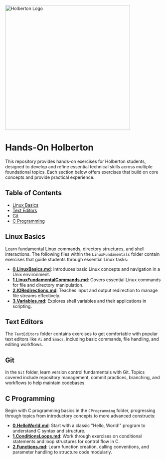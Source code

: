 <img src="https://ml.globenewswire.com/Resource/Download/a08e6c28-55be-44c8-8461-03544f094b38" alt="Holberton Logo" width="400"/>

# Hands-On Holberton

This repository provides hands-on exercises for Holberton students, designed to develop and refine essential technical skills across multiple foundational topics. Each section below offers exercises that build on core concepts and provide practical experience.

## Table of Contents

- [Linux Basics](#linux-basics)
- [Text Editors](#text-editors)
- [Git](#git)
- [C Programming](#c-programming)

## Linux Basics

Learn fundamental Linux commands, directory structures, and shell interactions. The following files within the `LinuxFundamentals` folder contain exercises that guide students through essential Linux tasks:

- **[0.LinuxBasics.md](LinuxFundamentals/0.LinuxBasics.md)**: Introduces basic Linux concepts and navigation in a Unix environment.
- **[1.LinuxFundamentalCommands.md](LinuxFundamentals/1.LinuxFundamentalCommands.md)**: Covers essential Linux commands for file and directory manipulation.
- **[2.IORedirections.md](LinuxFundamentals/2.IORedirections.md)**: Teaches input and output redirection to manage file streams effectively.
- **[3.Variables.md](LinuxFundamentals/3.Variables.md)**: Explores shell variables and their applications in scripting.

## Text Editors

The `TextEditors` folder contains exercises to get comfortable with popular text editors like `Vi` and `Emacs`, including basic commands, file handling, and editing workflows.

## Git

In the `Git` folder, learn version control fundamentals with Git. Topics covered include repository management, commit practices, branching, and workflows to help maintain codebases.

## C Programming

Begin with C programming basics in the `CProgramming` folder, progressing through topics from introductory concepts to more advanced constructs:

- **[0.HelloWorld.md](CProgramming/0.HelloWorld.md)**: Start with a classic "Hello, World!" program to understand C syntax and structure.
- **[1.ConditionsLoops.md](CProgramming/1.ConditionsLoops.md)**: Work through exercises on conditional statements and loop structures for control flow in C.
- **[2.Functions.md](CProgramming/2.Functions.md)**: Learn function creation, calling conventions, and parameter handling to structure code modularly.
